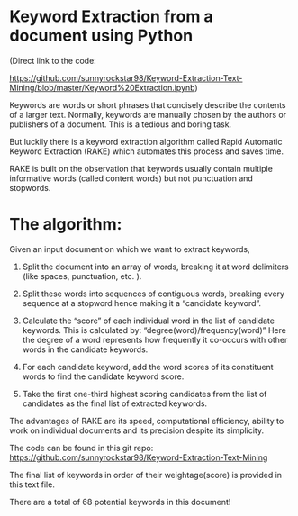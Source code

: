 # Keyword Extraction from a document using Python

(Direct link to the code:

https://github.com/sunnyrockstar98/Keyword-Extraction-Text-Mining/blob/master/Keyword%20Extraction.ipynb)

Keywords are words or short phrases that concisely describe the contents of a larger text. Normally, keywords are manually chosen by the authors or publishers of a document. This is a tedious and boring task.

But luckily there is a keyword extraction algorithm called Rapid Automatic Keyword Extraction (RAKE) which automates this process and saves time.

RAKE is built on the observation that keywords usually contain multiple informative words (called content words) but not punctuation and stopwords. 

# The algorithm:

Given an input document on which we want to extract keywords,
1. Split the document into an array of words, breaking it at word delimiters (like spaces, punctuation, etc. ).

2. Split these words into sequences of contiguous words, breaking every sequence at a stopword hence making it a “candidate keyword”.

3. Calculate the “score” of each individual word in the list of candidate keywords. This is calculated by:
“degree(word)/frequency(word)”
Here  the degree of a word represents how frequently it co-occurs with other words in the candidate keywords.


4. For each candidate keyword, add the word scores of its constituent words to find the candidate keyword score.

5. Take the first one-third highest scoring candidates from the list of candidates as the final list of extracted keywords.

The advantages of RAKE are its speed, computational efficiency, ability to work on individual documents and its precision despite its simplicity.

The code can be found in this git repo:
https://github.com/sunnyrockstar98/Keyword-Extraction-Text-Mining



The final list of keywords in order of their weightage(score) is provided in this text file.

There are a total of 68 potential keywords in this document!








